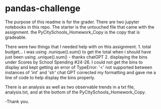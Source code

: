 # pandas-challenge
The purpose of this readme is for the grader. There are two jupyter notebooks in this repo.
The starter is the untouched file that came with the assignment.
the PyCitySchools_Homework_Copy is the copy that is gradeable. 

There were two things that I needed help with on this assignment.
    1. total budget... i was using .nunique().sum() to get the total when i should have just been using .unique().sum() - thanks chatGPT
    2. displaying the bins under Scores by School Spending #24-26. I could not get the bins to display and kept getting an error of TypeError: '<' not supported between instances of 'int' and 'str' 
        chat GPT corrected my formatting and gave me a line of code to help display the bins properly.

There is an analysis as well as two observable trends in a txt file, analysis.txt, and at the bottom of the PyCitySchools_Homework_Copy.

-Thank you.
